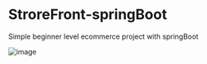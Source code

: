 # StroreFront-springBoot
Simple beginner level ecommerce project with springBoot

![image](https://github.com/user-attachments/assets/ba3afaa6-c06a-46ff-9d40-acbe57d5c358)



